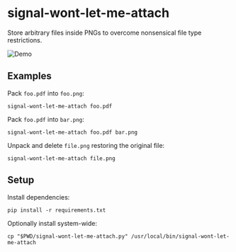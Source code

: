 signal-wont-let-me-attach
=========================

Store arbitrary files inside PNGs to overcome nonsensical file type
restrictions.

![Demo](http://i.imgur.com/4S9wEoo.png)

Examples
--------

Pack `foo.pdf` into `foo.png`:

```console
signal-wont-let-me-attach foo.pdf
```

Pack `foo.pdf` into `bar.png`:

```console
signal-wont-let-me-attach foo.pdf bar.png
```

Unpack and delete `file.png` restoring the original file:

```console
signal-wont-let-me-attach file.png
```

Setup
-----

Install dependencies:

```console
pip install -r requirements.txt
```

Optionally install system-wide:

```console
cp "$PWD/signal-wont-let-me-attach.py" /usr/local/bin/signal-wont-let-me-attach
```
